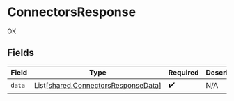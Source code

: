 # ConnectorsResponse

OK


## Fields

| Field                                                                                | Type                                                                                 | Required                                                                             | Description                                                                          |
| ------------------------------------------------------------------------------------ | ------------------------------------------------------------------------------------ | ------------------------------------------------------------------------------------ | ------------------------------------------------------------------------------------ |
| `data`                                                                               | List[[shared.ConnectorsResponseData](../../models/shared/connectorsresponsedata.md)] | :heavy_check_mark:                                                                   | N/A                                                                                  |